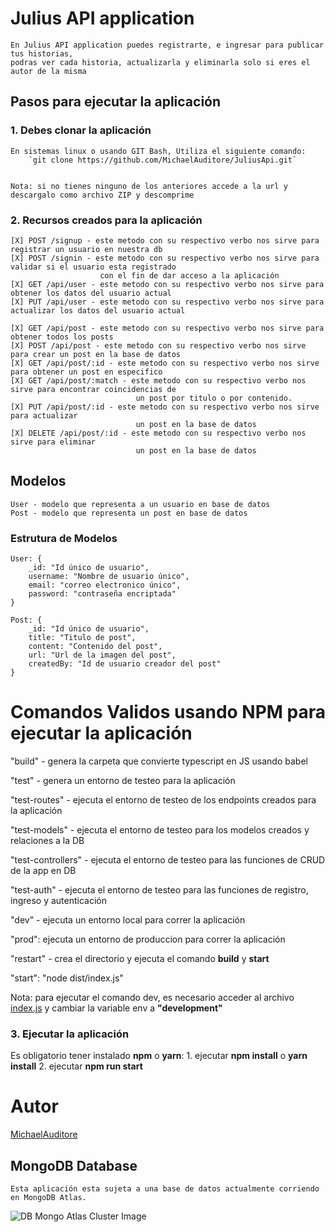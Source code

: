 # Julius API application

    En Julius API application puedes registrarte, e ingresar para publicar tus historias,
    podras ver cada historia, actualizarla y eliminarla solo si eres el autor de la misma

## Pasos para ejecutar la aplicación

### 1. Debes clonar la aplicación

    En sistemas linux o usando GIT Bash, Utiliza el siguiente comando:
        `git clone https://github.com/MichaelAuditore/JuliusApi.git`


    Nota: si no tienes ninguno de los anteriores accede a la url y descargalo como archivo ZIP y descomprime

### 2. Recursos creados para la aplicación

    [X] POST /signup - este metodo con su respectivo verbo nos sirve para registrar un usuario en nuestra db
    [X] POST /signin - este metodo con su respectivo verbo nos sirve para validar si el usuario esta registrado
                        con el fin de dar acceso a la aplicación
    [X] GET /api/user - este metodo con su respectivo verbo nos sirve para obtener los datos del usuario actual
    [X] PUT /api/user - este metodo con su respectivo verbo nos sirve para actualizar los datos del usuario actual

    [X] GET /api/post - este metodo con su respectivo verbo nos sirve para obtener todos los posts
    [X] POST /api/post - este metodo con su respectivo verbo nos sirve para crear un post en la base de datos
    [X] GET /api/post/:id - este metodo con su respectivo verbo nos sirve para obtener un post en especifico
    [X] GET /api/post/:match - este metodo con su respectivo verbo nos sirve para encontrar coincidencias de
                                un post por titulo o por contenido.
    [X] PUT /api/post/:id - este metodo con su respectivo verbo nos sirve para actualizar
                                un post en la base de datos
    [X] DELETE /api/post/:id - este metodo con su respectivo verbo nos sirve para eliminar
                                un post en la base de datos

## Modelos

    User - modelo que representa a un usuario en base de datos
    Post - modelo que representa un post en base de datos

### Estrutura de Modelos

    User: {
        _id: "Id único de usuario",
        username: "Nombre de usuario único",
        email: "correo electronico único",
        password: "contraseña encriptada"
    }

    Post: {
        _id: "Id único de usuario",
        title: "Titulo de post",
        content: "Contenido del post",
        url: "Url de la imagen del post",
        createdBy: "Id de usuario creador del post"
    }

# Comandos Validos usando NPM para ejecutar la aplicación

"build" - genera la carpeta que convierte typescript en JS usando babel

"test" - genera un entorno de testeo para la aplicación

"test-routes" - ejecuta el entorno de testeo de los endpoints creados para la aplicación

"test-models" - ejecuta el entorno de testeo para los modelos creados y relaciones a la DB

"test-controllers" - ejecuta el entorno de testeo para las funciones de CRUD de la app en DB

"test-auth" - ejecuta el entorno de testeo para las funciones de registro, ingreso y autenticación

"dev" - ejecuta un entorno local para correr la aplicación

"prod": ejecuta un entorno de produccion para correr la aplicación

"restart" - crea el directorio y ejecuta el comando **build** y **start**

"start": "node dist/index.js"

Nota: para ejecutar el comando dev, es necesario acceder al archivo
[index.js](src/config/index.js) y cambiar la variable env a **"development"**

### 3. Ejecutar la aplicación

Es obligatorio tener instalado **npm** o **yarn**: 1. ejecutar **npm install** o **yarn install** 2. ejecutar **npm run start**

# Autor

[MichaelAuditore](https://github.com/MichaelAuditore/)

## MongoDB Database

    Esta aplicación esta sujeta a una base de datos actualmente corriendo en MongoDB Atlas.

![DB Mongo Atlas Cluster Image](https://imgur.com/a/rftmOI3)
